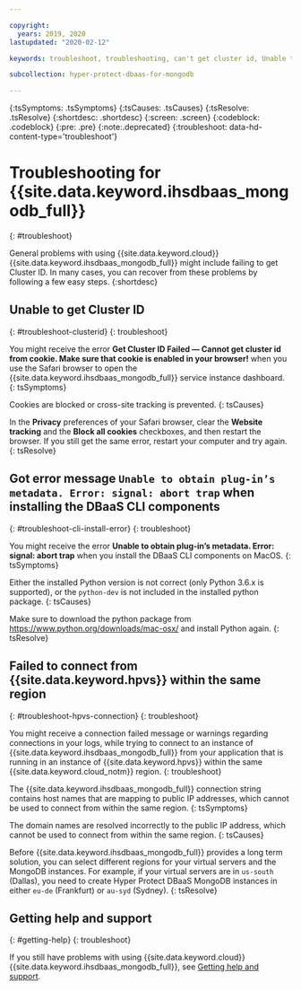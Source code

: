 ```yaml
---

copyright:
  years: 2019, 2020
lastupdated: "2020-02-12"

keywords: troubleshoot, troubleshooting, can't get cluster id, Unable to obtain plug-in’s metadata, cannot connect from Hyper Protect Virtual Servers, get help

subcollection: hyper-protect-dbaas-for-mongodb

---
```


{:tsSymptoms: .tsSymptoms}
{:tsCauses: .tsCauses}
{:tsResolve: .tsResolve}
{:shortdesc: .shortdesc}
{:screen: .screen}
{:codeblock: .codeblock}
{:pre: .pre}
{:note:.deprecated}
{:troubleshoot: data-hd-content-type='troubleshoot'}

# Troubleshooting for {{site.data.keyword.ihsdbaas_mongodb_full}}
{: #troubleshoot}

General problems with using {{site.data.keyword.cloud}} {{site.data.keyword.ihsdbaas_mongodb_full}} might include failing to get Cluster ID. In many cases, you can recover from these problems by following a few easy steps.
{:shortdesc}

## Unable to get Cluster ID
{: #troubleshoot-clusterid}
{: troubleshoot}

You might receive the error **Get Cluster ID Failed — Cannot get cluster id from cookie. Make sure that cookie is enabled in your browser!** when you use the Safari browser to open the {{site.data.keyword.ihsdbaas_mongodb_full}} service instance dashboard.
{: tsSymptoms}

Cookies are blocked or cross-site tracking is prevented.
{: tsCauses}

In the **Privacy** preferences of your Safari browser, clear the **Website tracking** and the **Block all cookies** checkboxes, and then restart the browser. If you still get the same error, restart your computer and try again.
{: tsResolve}

## Got error message `Unable to obtain plug-in’s metadata. Error: signal: abort trap` when installing the DBaaS CLI components
{: #troubleshoot-cli-install-error}
{: troubleshoot}

You might receive the error **Unable to obtain plug-in’s metadata. Error: signal: abort trap** when you install the DBaaS CLI components on MacOS.
{: tsSymptoms}

Either the installed Python version is not correct (only Python 3.6.x is supported), or the `python-dev` is not included in the installed python package.
{: tsCauses}

Make sure to download the python package from https://www.python.org/downloads/mac-osx/ and install Python again.
{: tsResolve}

## Failed to connect from {{site.data.keyword.hpvs}} within the same region
{: #troubleshoot-hpvs-connection}
{: troubleshoot}

You might receive a connection failed message or warnings regarding connections in your logs, while trying to connect to an instance of {{site.data.keyword.ihsdbaas_mongodb_full}} from your application that is running in an instance of {{site.data.keyword.hpvs}} within the same {{site.data.keyword.cloud_notm}} region.
{: troubleshoot}

The {{site.data.keyword.ihsdbaas_mongodb_full}} connection string contains host names that are mapping to public IP addresses, which cannot be used to connect from within the same region.
{: tsSymptoms}

The domain names are resolved incorrectly to the public IP address, which cannot be used to connect from within the same region.
{: tsCauses}

Before {{site.data.keyword.ihsdbaas_mongodb_full}} provides a long term solution, you can select different regions for your virtual servers and the MongoDB instances. For example, if your virtual servers are in `us-south` (Dallas), you need to create Hyper Protect DBaaS MongoDB instances in either `eu-de` (Frankfurt) or `au-syd` (Sydney).
{: tsResolve}

## Getting help and support
{: #getting-help}
{: troubleshoot}

If you still have problems with using {{site.data.keyword.cloud}} {{site.data.keyword.ihsdbaas_mongodb_full}}, see [Getting help and support](/docs/hyper-protect-dbaas-for-mongodb?topic=hyper-protect-dbaas-for-mongodb-getting-help-and-support).
